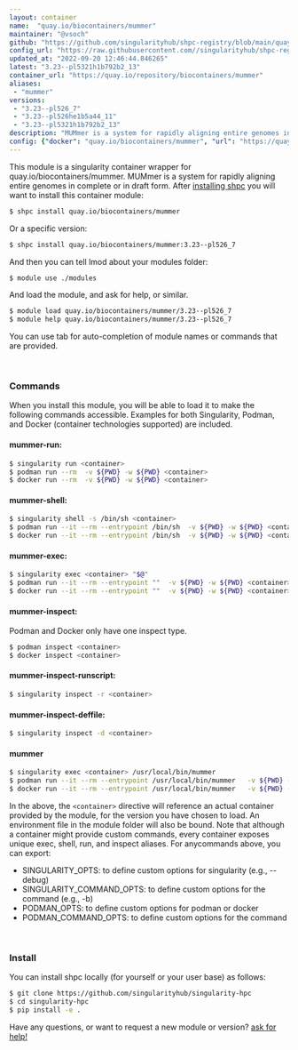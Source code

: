 ```yaml
---
layout: container
name:  "quay.io/biocontainers/mummer"
maintainer: "@vsoch"
github: "https://github.com/singularityhub/shpc-registry/blob/main/quay.io/biocontainers/mummer/container.yaml"
config_url: "https://raw.githubusercontent.com//singularityhub/shpc-registry/main/quay.io/biocontainers/mummer/container.yaml"
updated_at: "2022-09-20 12:46:44.846265"
latest: "3.23--pl5321h1b792b2_13"
container_url: "https://quay.io/repository/biocontainers/mummer"
aliases:
 - "mummer"
versions:
 - "3.23--pl526_7"
 - "3.23--pl526he1b5a44_11"
 - "3.23--pl5321h1b792b2_13"
description: "MUMmer is a system for rapidly aligning entire genomes in complete or in draft form."
config: {"docker": "quay.io/biocontainers/mummer", "url": "https://quay.io/repository/biocontainers/mummer", "maintainer": "@sarahbeecroft", "description": "MUMmer is a system for rapidly aligning entire genomes in complete or in draft form.", "latest": {"3.23--pl5321h1b792b2_13": "sha256:913c4cccaa59758830527f30e476d46d02253e98c5f4e481112d1f581696475f"}, "tags": {"3.23--pl526_7": "sha256:21462ca45429aaeebb0a298d5ae830aa7c299771166c762bea2b5bde20db43f8", "3.23--pl526he1b5a44_11": "sha256:2a0b6a706b92f2507d033bef6d3e4fe6bca2104f44e870447b414cfa34e67c38", "3.23--pl5321h1b792b2_13": "sha256:913c4cccaa59758830527f30e476d46d02253e98c5f4e481112d1f581696475f"}, "aliases": {"mummer": "/usr/local/bin/mummer"}}
---
```


This module is a singularity container wrapper for quay.io/biocontainers/mummer.
MUMmer is a system for rapidly aligning entire genomes in complete or in draft form.
After [installing shpc](#install) you will want to install this container module:


```bash
$ shpc install quay.io/biocontainers/mummer
```

Or a specific version:

```bash
$ shpc install quay.io/biocontainers/mummer:3.23--pl526_7
```

And then you can tell lmod about your modules folder:

```bash
$ module use ./modules
```

And load the module, and ask for help, or similar.

```bash
$ module load quay.io/biocontainers/mummer/3.23--pl526_7
$ module help quay.io/biocontainers/mummer/3.23--pl526_7
```

You can use tab for auto-completion of module names or commands that are provided.

<br>

### Commands

When you install this module, you will be able to load it to make the following commands accessible.
Examples for both Singularity, Podman, and Docker (container technologies supported) are included.

#### mummer-run:

```bash
$ singularity run <container>
$ podman run --rm  -v ${PWD} -w ${PWD} <container>
$ docker run --rm  -v ${PWD} -w ${PWD} <container>
```

#### mummer-shell:

```bash
$ singularity shell -s /bin/sh <container>
$ podman run --it --rm --entrypoint /bin/sh  -v ${PWD} -w ${PWD} <container>
$ docker run --it --rm --entrypoint /bin/sh  -v ${PWD} -w ${PWD} <container>
```

#### mummer-exec:

```bash
$ singularity exec <container> "$@"
$ podman run --it --rm --entrypoint ""  -v ${PWD} -w ${PWD} <container> "$@"
$ docker run --it --rm --entrypoint ""  -v ${PWD} -w ${PWD} <container> "$@"
```

#### mummer-inspect:

Podman and Docker only have one inspect type.

```bash
$ podman inspect <container>
$ docker inspect <container>
```

#### mummer-inspect-runscript:

```bash
$ singularity inspect -r <container>
```

#### mummer-inspect-deffile:

```bash
$ singularity inspect -d <container>
```


#### mummer
       
```bash
$ singularity exec <container> /usr/local/bin/mummer
$ podman run --it --rm --entrypoint /usr/local/bin/mummer   -v ${PWD} -w ${PWD} <container> -c " $@"
$ docker run --it --rm --entrypoint /usr/local/bin/mummer   -v ${PWD} -w ${PWD} <container> -c " $@"
```



In the above, the `<container>` directive will reference an actual container provided
by the module, for the version you have chosen to load. An environment file in the
module folder will also be bound. Note that although a container
might provide custom commands, every container exposes unique exec, shell, run, and
inspect aliases. For anycommands above, you can export:

 - SINGULARITY_OPTS: to define custom options for singularity (e.g., --debug)
 - SINGULARITY_COMMAND_OPTS: to define custom options for the command (e.g., -b)
 - PODMAN_OPTS: to define custom options for podman or docker
 - PODMAN_COMMAND_OPTS: to define custom options for the command

<br>
  
### Install

You can install shpc locally (for yourself or your user base) as follows:

```bash
$ git clone https://github.com/singularityhub/singularity-hpc
$ cd singularity-hpc
$ pip install -e .
```

Have any questions, or want to request a new module or version? [ask for help!](https://github.com/singularityhub/singularity-hpc/issues)